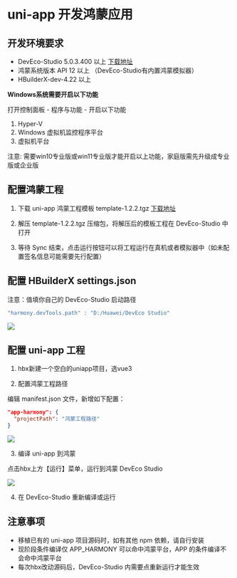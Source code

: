 # uni-app 开发鸿蒙应用

## 开发环境要求

* DevEco-Studio 5.0.3.400 以上 [下载地址](https://developer.huawei.com/consumer/cn/deveco-developer-suite/enabling/kit?currentPage=1&pageSize=100)
* 鸿蒙系统版本 API 12 以上 （DevEco-Studio有内置鸿蒙模拟器）
* HBuilderX-dev-4.22 以上

**Windows系统需要开启以下功能**

打开控制面板 - 程序与功能 - 开启以下功能

1. Hyper-V
2. Windows 虚拟机监控程序平台
3. 虚拟机平台

注意: 需要win10专业版或win11专业版才能开启以上功能，家庭版需先升级成专业版或企业版

## 配置鸿蒙工程

1. 下载 uni-app 鸿蒙工程模板 template-1.2.2.tgz [下载地址](https://web-ext-storage.dcloud.net.cn/uni-app/harmony/template-1.2.2.tgz)

2. 解压 template-1.2.2.tgz 压缩包，将解压后的模板工程在 DevEco-Studio 中打开

3. 等待 Sync 结束，点击运行按钮可以将工程运行在真机或者模拟器中（如未配置签名信息可能需要先行配置）

## 配置 HBuilderX settings.json

注意：值填你自己的 DevEco-Studio 启动路径

```js
"harmony.devTools.path" : "D:/Huawei/DevEco Studio"
```

![](https://web-ext-storage.dcloud.net.cn/uni-app/harmony/171981598089431le57049d.png)

## 配置 uni-app 工程

1. hbx新建一个空白的uniapp项目，选vue3

2. 配置鸿蒙工程路径

编辑 manifest.json 文件，新增如下配置：

```json
"app-harmony": {
  "projectPath": "鸿蒙工程路径"
}
```

![](https://web-ext-storage.dcloud.net.cn/uni-app/harmony/1719816197812rg4fsafg2io.png)

3. 编译 uni-app 到鸿蒙

点击hbx上方【运行】菜单，运行到鸿蒙 DevEco Studio

![](https://web-ext-storage.dcloud.net.cn/uni-app/harmony/17183338900070pjn2uj49t8.png)

4. 在 DevEco-Studio 重新编译或运行

## 注意事项

* 移植已有的 uni-app 项目源码时，如有其他 npm 依赖，请自行安装
* 现阶段条件编译仅 APP_HARMONY 可以命中鸿蒙平台，APP 的条件编译不会命中鸿蒙平台
* 每次hbx改动源码后，DevEco-Studio 内需要点重新运行才能生效